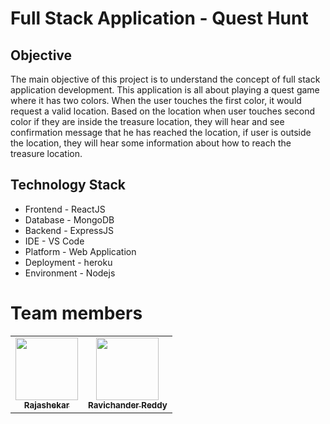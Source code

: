 
# Full Stack Application - Quest Hunt
  
## Objective

The main objective of this project is to understand the concept of full stack application development. This application is all about playing a quest game where it has two colors. When the user touches the first color, it would request a valid location. Based on the location when user touches second color if they are inside the treasure location,
they will hear and see confirmation message that he has reached the location, if user is outside the location, they will hear some information about how to reach the treasure location.

## Technology Stack
- Frontend - ReactJS
- Database - MongoDB
- Backend - ExpressJS
- IDE - VS Code
- Platform - Web Application 
- Deployment - heroku
- Environment - Nodejs

# Team members
<table>
<td align="center"><a href="https://github.com/Rajshekar2641"><img src="https://avatars.githubusercontent.com/u/60024301?s=400&u=b6e5f59a48a3b7d697025c824e866fac05e95541&v=4" width="100px;" alt=""/><br /><sub><b>Rajashekar</b></sub></a><br /></td>
  
<td align="center"><a href="https://github.com/Ravichanderreddy-goli"><img src="https://avatars.githubusercontent.com/u/60166223?s=460&u=c7fb963d9cc353dcb9f355a333aa551aacf9b4f1&v=4" width="100px;" alt=""/><br /><sub><b>Ravichander Reddy</b></sub></a><br /></td>
</table>
